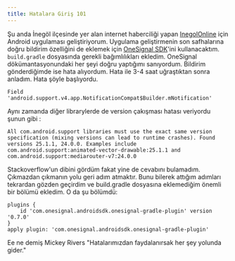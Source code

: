 ```yaml
---
title: Hatalara Giriş 101
---
```


Şu anda İnegöl ilçesinde yer alan internet haberciliği yapan [InegolOnline](http://inegolonline.com) için Android uygulaması geliştiriyorum. Uygulama geliştirmenin son safhalarına doğru bildirim özelliğini de eklemek için [OneSignal SDK](https://documentation.onesignal.com/docs/mobile-sdk-setup)'ini kullanacaktım. `build.gradle`  dosyasında gerekli bağımlılıkları ekledim. OneSignal dökümantasyonundaki her şeyi doğru yaptığımı sanıyordum. Bildirim gönderdiğimde ise hata alıyordum. Hata ile 3-4 saat uğraştıktan sonra anladım. Hata şöyle başlıyordu. 
```
Field 'android.support.v4.app.NotificationCompat$Builder.mNotification'
```

Aynı zamanda diğer librarylerde de version çakışması hatası veriyordu şunun gibi : 

```
All com.android.support libraries must use the exact same version specification (mixing versions can lead to runtime crashes). Found versions 25.1.1, 24.0.0. Examples include com.android.support:animated-vector-drawable:25.1.1 and com.android.support:mediarouter-v7:24.0.0
```

Stackoverflow'un dibini gördüm fakat yine de cevabını bulamadım. Çıkmazdan çıkmanın yolu geri adım atmaktır. Bunu bilerek attığım adımları tekrardan gözden geçirdim ve build.gradle dosyasına eklemediğim önemli bir bölümü ekledim. O da şu bölümdü:
```
plugins {
    id 'com.onesignal.androidsdk.onesignal-gradle-plugin' version '0.7.0'
}
apply plugin: 'com.onesignal.androidsdk.onesignal-gradle-plugin'
```

Ee ne demiş Mickey Rivers "Hatalarımızdan faydalanırsak her şey yolunda gider."
